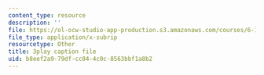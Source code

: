 ```yaml
---
content_type: resource
description: ''
file: https://ol-ocw-studio-app-production.s3.amazonaws.com/courses/6-172-performance-engineering-of-software-systems-fall-2018/b8eef2a979dfcc044c0c8563bbf1a8b2_SS5KfIFzfEE.srt
file_type: application/x-subrip
resourcetype: Other
title: 3play caption file
uid: b8eef2a9-79df-cc04-4c0c-8563bbf1a8b2
---
```

